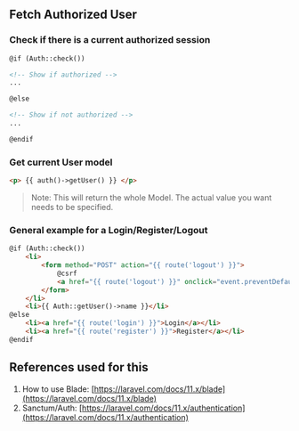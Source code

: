 ## Fetch Authorized User

### Check if there is a current authorized session
```html
@if (Auth::check())

<!-- Show if authorized -->
...

@else

<!-- Show if not authorized -->
...

@endif
```

### Get current User model
```html
<p> {{ auth()->getUser() }} </p>
```

> Note: This will return the whole Model. The actual value you want needs to be specified.

### General example for a Login/Register/Logout
```html
@if (Auth::check())
    <li>
        <form method="POST" action="{{ route('logout') }}">
            @csrf
            <a href="{{ route('logout') }}" onclick="event.preventDefault(); this.closest('form').submit();">Logout</a>
        </form>
    </li>
    <li>{{ Auth::getUser()->name }}</li>
@else
    <li><a href="{{ route('login') }}">Login</a></li>
    <li><a href="{{ route('register') }}">Register</a></li>
@endif
```

## References used for this

1. How to use Blade: [https://laravel.com/docs/11.x/blade](https://laravel.com/docs/11.x/blade)
2. Sanctum/Auth: [https://laravel.com/docs/11.x/authentication](https://laravel.com/docs/11.x/authentication)
 